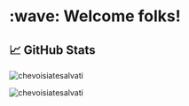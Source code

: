<h1 align="left" id="chevoisiatesalvati-title">:wave: Welcome folks!</h1>

## &#x1f4c8; GitHub Stats
<div>
	<p align="left">
		<img src="https://github-readme-stats.vercel.app/api?username=chevoisiatesalvati&theme=dark&show_icons=true&count_private=true" alt="chevoisiatesalvati" />
	</p>
	<p align="left">
		<img src="https://github-readme-stats-olive-nine.vercel.app/api/top-langs/?username=chevoisiatesalvati&theme=dark&layout=compact&cache_seconds=1800&count_private=true" alt="chevoisiatesalvati" />
	</p>
</div>
